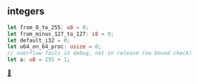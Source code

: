 ## integers

```rust
let from_0_to_255: u8 = 0;
let from_minus_127_to_127: i8 = 0;
let default_i32 = 0;
let u64_on_64_proc: usize = 0;
// overflow fails in debug, not in release (no bound check)
let a: u8 = 255 + 1;
```

[📒](https://doc.rust-lang.org/1.17.0/book/primitive-types.html#numeric-types)